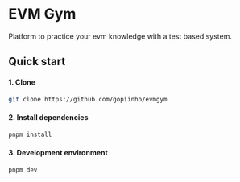 # EVM Gym

Platform to practice your evm knowledge with a test based system.

## Quick start

#### 1. Clone

```zsh
git clone https://github.com/gopiinho/evmgym
```

#### 2. Install dependencies

```zsh
pnpm install
```

#### 3. Development environment

```zsh
pnpm dev
```
